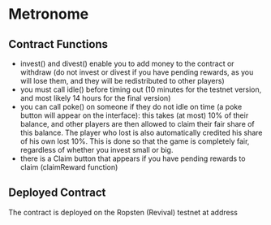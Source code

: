 # Metronome

## Contract Functions

* invest() and divest() enable you to add money to the contract or withdraw (do not invest or divest if you have pending rewards, as you will lose them, and they will be redistributed to other players)
* you must call idle() before timing out (10 minutes for the testnet version, and most likely 14 hours for the final version)
* you can call poke() on someone if they do not idle on time (a poke button will appear on the interface): this takes (at most) 10% of their balance, and other players are then allowed to claim their fair share of this balance.
The player who lost is also automatically credited his share of his own lost 10%. This is done so that the game is completely fair, regardless of whether you invest small or big.
* there is a Claim button that appears if you have pending rewards to claim (claimReward function)

## Deployed Contract

The contract is deployed on the Ropsten (Revival) testnet at address []()
